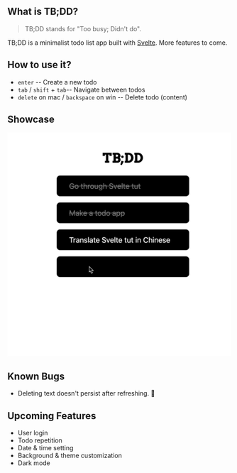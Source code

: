 ## What is TB;DD?

> TB;DD stands for "Too busy; Didn't do".

TB;DD is a minimalist todo list app built with [Svelte](https://svelte.dev). More features to come.

## How to use it?
- `enter` -- Create a new todo
- `tab` / `shift` + `tab`-- Navigate between todos
- `delete` on mac / `backspace` on win -- Delete todo (content)

## Showcase
![demo](public/Assets/demo.gif)

## Known Bugs
- Deleting text doesn't persist after refreshing. 🔨

## Upcoming Features
- User login
- Todo repetition
- Date & time setting
- Background & theme customization
- Dark mode